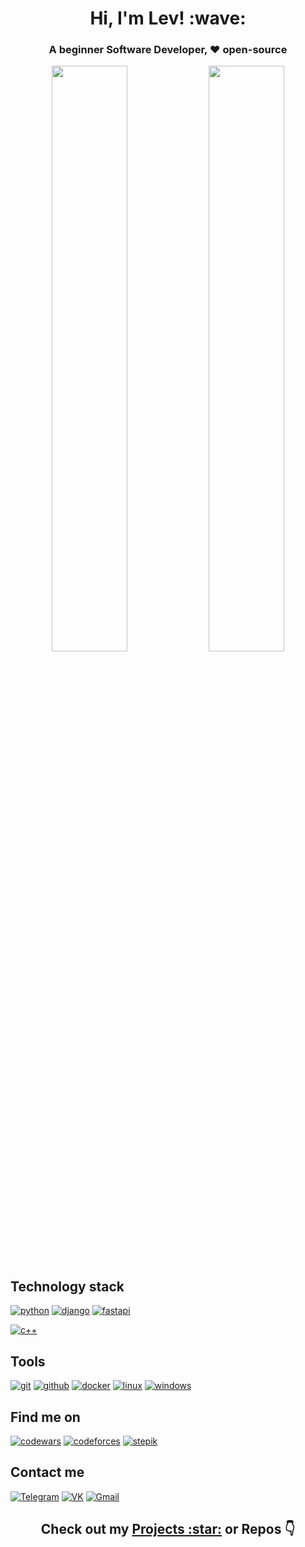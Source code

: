 <h1 align="center"> Hi, I'm Lev! :wave: </h1>

<h3 align="center"> A beginner Software Developer, ❤️ open-source </h3>

<p align="center">
  <a href="https://github.com/Yu-Leo#js-contribution-activity" target="_blank" style="text-decoration: none"><img width="49%" src="https://github-readme-stats.vercel.app/api?username=yu-leo&show_icons=true&theme=react&bg_color=0d1117&border_color=0A4398"/></a>
  <a href="https://github.com/Yu-Leo#js-contribution-activity" target="_blank"><img width="49%" src="http://github-readme-streak-stats.herokuapp.com?user=yu-leo&theme=react&background=0d1117&border=1f6fea" /></a>
</p>

## Technology stack
<a href="https://github.com/Yu-Leo?tab=repositories&language=python" target="_blank"> <img alt="python" src="https://img.shields.io/badge/-python-090909?style=for-the-badge&logo=python&logoColor=FFDF00"></a>
<a href="#" target="_blank"> <img alt="django" src="https://img.shields.io/badge/-Django-090909?style=for-the-badge&logo=django&logoColor=0aad48"></a>
<a href="#" target="_blank"> <img alt="fastapi" src="https://img.shields.io/badge/-fastapi-090909?style=for-the-badge&logo=fastapi"></a>

<a href="https://github.com/Yu-Leo?tab=repositories&language=c%2B%2B" target="_blank"> <img alt="c++" src="https://img.shields.io/badge/-C++-090909?style=for-the-badge&logo=C%2b%2b&logoColor=6296CC"></a>

## Tools
<a href="#" target="_blank"> <img alt="git" src="https://img.shields.io/badge/-git-090909?style=for-the-badge&logo=git"></a>
<a href="#" target="_blank"> <img alt="github" src="https://img.shields.io/badge/-GitHub-090909?style=for-the-badge&logo=github"></a>
<a href="#" target="_blank"> <img alt="docker" src="https://img.shields.io/badge/-docker-090909?style=for-the-badge&logo=docker"></a>
<a href="#" target="_blank"> <img alt="linux" src="https://img.shields.io/badge/-linux-090909?style=for-the-badge&logo=linux"></a>
<a href="#" target="_blank"> <img alt="windows" src="https://img.shields.io/badge/-windows-090909?style=for-the-badge&logo=windows"></a>

## Find me on
<a href="https://www.codewars.com/users/YuLeo" target="_blank"> <img alt="codewars" src="https://img.shields.io/badge/-codewars-090909?style=for-the-badge&logo=codewars&logoColor=b1361e"></a>
<a href="http://codeforces.com/profile/YuLeo" target="_blank"> <img alt="codeforces" src="https://img.shields.io/badge/-codeforces-090909?style=for-the-badge&logo=codeforces&logoColor=fbc848"></a>
<a href="https://stepik.org/users/80507666" target="_blank"> <img alt="stepik" src="https://img.shields.io/badge/-stepik-090909?style=for-the-badge"></a>

##  Contact me
<a href="https://t.me/yu_leo" target="_blank"> <img alt="Telegram" src="https://img.shields.io/badge/-Telegram-090909?style=for-the-badge&logo=telegram&logoColor=27A0D9"></a>
<a href="https://vk.com/yuvenskylev" target="_blank"> <img alt="VK" src="https://img.shields.io/badge/-VK-090909?style=for-the-badge&logo=Vk&logoColor=4F7DB3"></a>
<a href="mailto:levayu22@gmail.com" target="_blank"> <img alt="Gmail" src="https://img.shields.io/badge/-gmail-090909?style=for-the-badge&logo=gmail"></a>


<h2 align="center"> Check out my <a href="./PROJECTS.md">Projects :star:</a> or Repos 👇 </h2>
